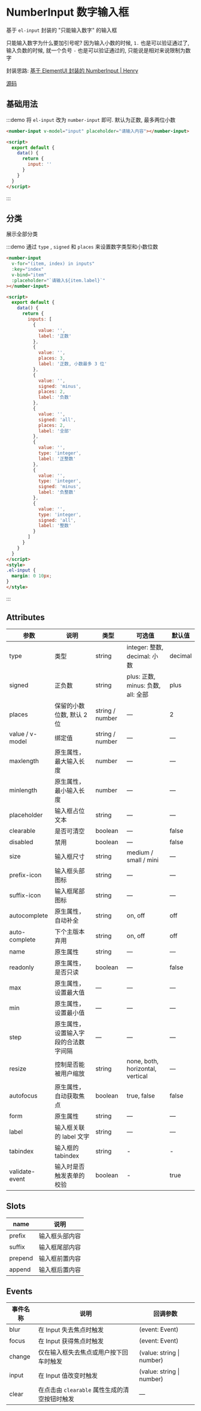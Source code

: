 # NumberInput 数字输入框

基于 `el-input` 封装的 "只能输入数字" 的输入框

只能输入数字为什么要加引号呢? 因为输入小数的时候, `1.` 也是可以验证通过了, 输入负数的时候, 就一个负号 `-` 也是可以验证通过的, 只能说是相对来说限制为数字

封装思路: [基于 ElementUI 封装的 NumberInput | Henry](https://tsz.now.sh/2020/05/10/based-on-element-ui-encapsulation-number-input/)

[源码](https://github.com/HenryTSZ/vuepress-element-extend/blob/master/docs/.vuepress/components/NumberInput.vue)

## 基础用法

:::demo 将 `el-input` 改为 `number-input` 即可. 默认为正数, 最多两位小数

```html
<number-input v-model="input" placeholder="请输入内容"></number-input>

<script>
  export default {
    data() {
      return {
        input: ''
      }
    }
  }
</script>
```

:::

## 分类

展示全部分类

:::demo 通过 `type` , `signed` 和 `places` 来设置数字类型和小数位数

```html
<number-input
  v-for="(item, index) in inputs"
  :key="index"
  v-bind="item"
  :placeholder="`请输入${item.label}`"
></number-input>

<script>
  export default {
    data() {
      return {
        inputs: [
          {
            value: '',
            label: '正数'
          },
          {
            value: '',
            places: 3,
            label: '正数, 小数最多 3 位'
          },
          {
            value: '',
            signed: 'minus',
            places: 2,
            label: '负数'
          },
          {
            value: '',
            signed: 'all',
            places: 2,
            label: '全部'
          },
          {
            value: '',
            type: 'integer',
            label: '正整数'
          },
          {
            value: '',
            type: 'integer',
            signed: 'minus',
            label: '负整数'
          },
          {
            value: '',
            type: 'integer',
            signed: 'all',
            label: '整数'
          }
        ]
      }
    }
  }
</script>
<style>
.el-input {
  margin: 0 10px;
}
</style>
```

:::

## Attributes

| 参数            | 说明                                 | 类型            | 可选值                             | 默认值  |
| --------------- | ------------------------------------ | --------------- | ---------------------------------- | ------- |
| type            | 类型                                 | string          | integer: 整数, decimal: 小数       | decimal |
| signed          | 正负数                               | string          | plus: 正数, minus: 负数, all: 全部 | plus    |
| places          | 保留的小数位数, 默认 2 位            | string / number | —                                  | 2       |
| value / v-model | 绑定值                               | string / number | —                                  | —       |
| maxlength       | 原生属性，最大输入长度               | number          | —                                  | —       |
| minlength       | 原生属性，最小输入长度               | number          | —                                  | —       |
| placeholder     | 输入框占位文本                       | string          | —                                  | —       |
| clearable       | 是否可清空                           | boolean         | —                                  | false   |
| disabled        | 禁用                                 | boolean         | —                                  | false   |
| size            | 输入框尺寸                           | string          | medium / small / mini              | —       |
| prefix-icon     | 输入框头部图标                       | string          | —                                  | —       |
| suffix-icon     | 输入框尾部图标                       | string          | —                                  | —       |
| autocomplete    | 原生属性，自动补全                   | string          | on, off                            | off     |
| auto-complete   | 下个主版本弃用                       | string          | on, off                            | off     |
| name            | 原生属性                             | string          | —                                  | —       |
| readonly        | 原生属性，是否只读                   | boolean         | —                                  | false   |
| max             | 原生属性，设置最大值                 | —               | —                                  | —       |
| min             | 原生属性，设置最小值                 | —               | —                                  | —       |
| step            | 原生属性，设置输入字段的合法数字间隔 | —               | —                                  | —       |
| resize          | 控制是否能被用户缩放                 | string          | none, both, horizontal, vertical   | —       |
| autofocus       | 原生属性，自动获取焦点               | boolean         | true, false                        | false   |
| form            | 原生属性                             | string          | —                                  | —       |
| label           | 输入框关联的 label 文字              | string          | —                                  | —       |
| tabindex        | 输入框的 tabindex                    | string          | -                                  | -       |
| validate-event  | 输入时是否触发表单的校验             | boolean         | -                                  | true    |

## Slots

| name    | 说明           |
| ------- | -------------- |
| prefix  | 输入框头部内容 |
| suffix  | 输入框尾部内容 |
| prepend | 输入框前置内容 |
| append  | 输入框后置内容 |

## Events

| 事件名称 | 说明                                          | 回调参数                  |
| -------- | --------------------------------------------- | ------------------------- |
| blur     | 在 Input 失去焦点时触发                       | (event: Event)            |
| focus    | 在 Input 获得焦点时触发                       | (event: Event)            |
| change   | 仅在输入框失去焦点或用户按下回车时触发        | (value: string \| number) |
| input    | 在 Input 值改变时触发                         | (value: string \| number) |
| clear    | 在点击由 `clearable` 属性生成的清空按钮时触发 | —                         |
